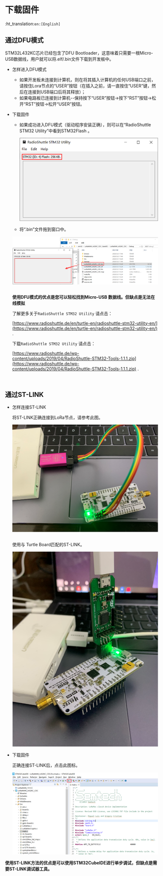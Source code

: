# 下载固件
:ht_translation:`en:[English]`
## 通过DFU模式

STM32L432KC芯片已经包含了DFU Bootloader，这意味着只需要一根Micro-USB数据线，用户就可以将.elf/.bin文件下载到开发板中。

- 怎样进入DFU模式

  - 如果开发板未连接到计算机，则在将其插入计算机的任何USB端口之前，请按住Lora节点的“USER”按钮（在插入之前，请一直按住“USER”键，然后在连接到USB端口后将其释放）；
  - 如果电路板已连接到计算机--保持按下“USER”按钮→按下“RST”按钮→松开“RST”按钮→松开“USER”按钮。

- 下载固件 

  - 如果成功进入DFU模式（驱动程序安装正确），则可以在“RadioShuttle STM32 Utility”中看到STM32Flash 。

    ![](img/download_firmware/05.png)

  - 将“.bin”文件拖到窗口中。

  ![](img/download_firmware/04.png)

  ```Warning:: 对于Turtle Board，如果使用“STM32CubeProgrammer”下载固件，可能会损坏Turtle Board的bootloader，因此建议使用“RadioShuttle STM32 Utility”。

  ```

  **使用DFU模式的优点是您可以轻松找到Micro-USB 数据线。但缺点是无法在线模拟**
  
  了解更多关于`RadioShuttle STM32 Utility` 请点击：

  [https://www.radioshuttle.de/en/turtle-en/radioshuttle-stm32-utility-en/](https://www.radioshuttle.de/en/turtle-en/radioshuttle-stm32-utility-en/) .

  下载`RadioShuttle STM32 Utility` 请点击：
  
   [https://www.radioshuttle.de/wp-content/uploads/2019/04/RadioShuttle-STM32-Tools-1.1.1.zip](https://www.radioshuttle.de/wp-content/uploads/2019/04/RadioShuttle-STM32-Tools-1.1.1.zip) .
  
  &nbsp;

## 通过ST-LINK

- 怎样连接ST-LINK

  将ST-LINK正确连接到LoRa节点，请参考此图。

  ![](img/download_firmware/03.png)

  ```Tip:: ST-LINK可以为目标设备提供电源！如果LoRa节点通过Micro-USB数据线连接到计算机，则ST-LINK 3.3V不能连接到VDD！这样做可能会损坏开发板！

  ```
  
  使用与 Turtle Board匹配的ST-LINK。

  ![](img/download_firmware/01.png)

- 下载固件

  正确连接ST-LINK后，点击此图标。

  ![](img/download_firmware/06.png)

**使用ST-LINK方法的优点是可以使用STM32CubeIDE进行单步调试，但缺点是需要ST-LINK调试器工具。**